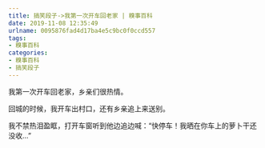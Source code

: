 ```yaml
---
title: 搞笑段子->我第一次开车回老家 | 糗事百科
date: 2019-11-08 12:35:49
urlname: 0095876fad4d17ba4e5c9bc0f0ccd557
tags: 
- 糗事百科
categories:
- 糗事百科
- 搞笑段子
---
```

我第一次开车回老家，乡亲们很热情。

回城的时候，我开车出村口，还有乡亲追上来送别。

我不禁热泪盈眶，打开车窗听到他边追边喊：“快停车！我晒在你车上的萝卜干还没收...”


